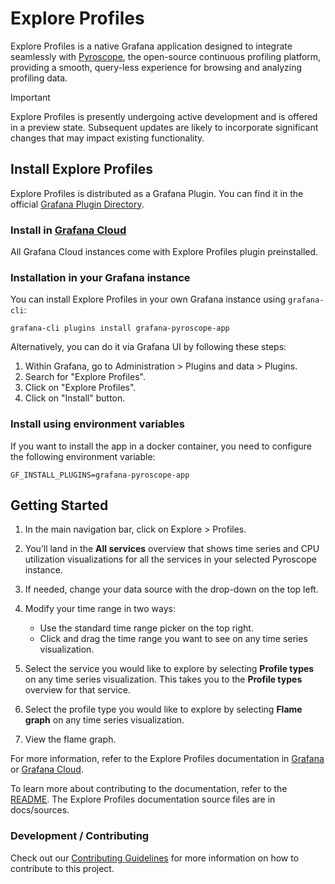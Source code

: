 # Explore Profiles

Explore Profiles is a native Grafana application designed to integrate seamlessly with [Pyroscope](https://github.com/grafana/pyroscope), the open-source continuous profiling platform, providing a smooth, query-less experience for browsing and analyzing profiling data.

> [!IMPORTANT]
> Explore Profiles is presently undergoing active development and is offered in a preview state. Subsequent updates are likely to incorporate significant changes that may impact existing functionality.

## Install Explore Profiles

Explore Profiles is distributed as a Grafana Plugin. You can find it in the official [Grafana Plugin Directory](https://grafana.com/grafana/plugins/grafana-pyroscope-app/).

### Install in [Grafana Cloud](https://grafana.com/products/cloud/)

All Grafana Cloud instances come with Explore Profiles plugin preinstalled.

### Installation in your Grafana instance

You can install Explore Profiles in your own Grafana instance using `grafana-cli`:

```shell
grafana-cli plugins install grafana-pyroscope-app
```

Alternatively, you can do it via Grafana UI by following these steps:

1. Within Grafana, go to Administration > Plugins and data > Plugins.
2. Search for "Explore Profiles".
3. Click on "Explore Profiles".
4. Click on "Install" button.

### Install using environment variables

If you want to install the app in a docker container, you need to configure the following environment variable:

```shell
GF_INSTALL_PLUGINS=grafana-pyroscope-app
```

## Getting Started

1. In the main navigation bar, click on Explore > Profiles.
2. You’ll land in the **All services** overview that shows time series and CPU utilization visualizations for all the services in your selected Pyroscope instance.
3. If needed, change your data source with the drop-down on the top left.
4. Modify your time range in two ways:

   - Use the standard time range picker on the top right.
   - Click and drag the time range you want to see on any time series visualization.

5. Select the service you would like to explore by selecting **Profile types** on any time series visualization. This takes you to the **Profile types** overview for that service.
6. Select the profile type you would like to explore by selecting **Flame graph** on any time series visualization.
7. View the flame graph.

For more information, refer to the Explore Profiles documentation in [Grafana](https://grafana.com/docs/grafana/latest/explore/simplified-exploration/profiles/) or [Grafana Cloud](https://grafana.com/docs/grafana-cloud/visualizations/simplified-exploration/profiles/).

To learn more about contributing to the documentation, refer to the [README](https://github.com/grafana/explore-profiles/blob/main/docs/README.md).
The Explore Profiles documentation source files are in docs/sources.

### Development / Contributing

Check out our [Contributing Guidelines](./docs/CONTRIBUTING.md) for more information on how to contribute to this project.
